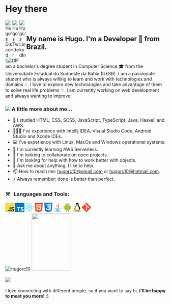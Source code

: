 # Hey there

<a href="https://discord.gg">
  <img align="left" alt="Hugo's Discord" width="22px" src="https://images-eds-ssl.xboxlive.com/image?url=Q_rwcVSTCIytJ0KOzcjWTYl.n38D8jlKWXJx7NRJmQKBAEDCgtTAQ0JS02UoaiwRCHTTX1RAopljdoYpOaNfVf5nBNvbwGfyR5n4DAs0DsOwxSO9puiT_GgKqinHT8HsW8VYeiiuU1IG3jY69EhnsQ--&format=source" />
</a>
<a href="https://twitter.com/hugo_rc10">
  <img align="left" alt="Hugo's Twitter" width="22px" src="https://img.freepik.com/icones-gratis/twitter_318-674515.jpg" />
</a>
<a href="https://www.linkedin.com/in/hugo-teixeira-mafra/">
  <img align="left" alt="Hugo's LinkedIn" width="22px" src="https://upload.wikimedia.org/wikipedia/commons/thumb/c/ca/LinkedIn_logo_initials.png/800px-LinkedIn_logo_initials.png" />
</a>
<br />
<h2>My name is Hugo. I'm a Developer 🚀 from Brazil.</h2>

<img align="right" width="500" marginLeft="50px" alt="GIF" src="https://www.aalpha.net/wp-content/uploads/2020/12/full-stack-development.gif"/>

<p>
 I am a bachelor's degree student in Computer Science 🎓 from the Universidade Estadual do Sudoeste da Bahia (UESB). I am a passionate student who is always willing to learn and work with technologies and domains 💡. I love to explore new technologies and take advantage of them to solve real life problems ✨. I am currently working on web development and always wanting to improve!
</p>

### <img src="https://media.giphy.com/media/VgCDAzcKvsR6OM0uWg/giphy.gif" width="50"> A little more about me...

- 🔭  I studied HTML, CSS, SCSS, JavaScript, TypeScript, Java, Haskell and AWS.
- 👨🏽‍💻  I've experience with intellij IDEA, Visual Studio Code, Android Studio and Xcode IDEs.
- 💻  I've experience with Linux, MacOs and Windows operational systems.
- 🌱  I'm currently learning AWS Serverless.
- 👯  I'm looking to collaborate on open projects.
- 🤔  I'm looking for help with how to work better with objects.
- 💬  Ask me about anything, I like to help.
- 📫  How to reach me: hugorc10@gmail.com or hugorc10@hotmail.com.
- ⚡  Always remember: done is better than perfect.

<!-- <a href="https://github.com/Hugorc10/">
    <img width="50%" align="right" alt="Hugo's github stats" src="https://github-readme-stats.vercel.app/api?username=Hugorc10&show_icons=true&hide_border=true" />
 </a> -->

### ⚒&nbsp;&nbsp;&nbsp;**Languages and Tools:** 
<div style="display: inline_block">
  <img align="left" height="30"alt="JavaScript" src="https://raw.githubusercontent.com/github/explore/80688e429a7d4ef2fca1e82350fe8e3517d3494d/topics/javascript/javascript.png">
 <img align="left" height="30" alt="TypeScript" height="30" src="https://raw.githubusercontent.com/devicons/devicon/master/icons/typescript/typescript-plain.svg">
 <img align="left" height="30" alt="React" height="30" src="https://raw.githubusercontent.com/devicons/devicon/master/icons/react/react-original.svg">
 <img align="left" height="30" alt="HTML" height="30" src="https://raw.githubusercontent.com/devicons/devicon/master/icons/html5/html5-original.svg">
 <img align="left" height="30" alt="CSS" height="30" src="https://raw.githubusercontent.com/devicons/devicon/master/icons/css3/css3-original.svg">
 <img align="left" height="30" alt="Java" height="30" src="https://raw.githubusercontent.com/devicons/devicon/master/icons/java/java-original.svg">
 <img align="left" height="30" alt="Android" height="30" src="https://raw.githubusercontent.com/devicons/devicon/master/icons/android/android-original.svg">
 <img align="left" height="30" alt="Linux" height="30" src="https://raw.githubusercontent.com/devicons/devicon/master/icons/linux/linux-original.svg">
<!--  <img align="left" height="30" alt="Linux" height="30" src="https://raw.githubusercontent.com/devicons/devicon/master/icons/macos/macos-original.svg"> -->
 <img align="left" height="30" alt="git" src="https://raw.githubusercontent.com/devicons/devicon/master/icons/git/git-original.svg">
 <br />
</div>

<br />

<div>
  <img height="180em" width="49%" src="https://github-readme-stats.vercel.app/api?username=Hugorc10&show_icons=true&theme=gotham" alt="Hugorc10" />
  <img height="180em" width="49%" src="https://github-readme-stats.vercel.app/api/top-langs/?username=Hugorc10&layout=compact&theme=vue-dark" />
</div>
<br />
<div>
  <img align="left" src="https://media.giphy.com/media/LnQjpWaON8nhr21vNW/giphy.gif" width="10%" />
  <br />
  <br />
  I love connecting with different people, so if you want to say hi, <b>I'll be happy to meet you more!</b> :)
</div>

<!-- <p align="center"> <img src="https://github-readme-stats.vercel.app/api?username=Hugorc10&show_icons=true&theme=gotham" alt="Hugorc10" /> -->

